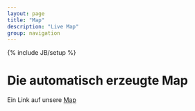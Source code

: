 ```yaml
---
layout: page
title: "Map"
description: "Live Map"
group: navigation
---
```

{% include JB/setup %}

# Die automatisch erzeugte Map

Ein Link auf unsere [Map](http://144.76.123.62/)
